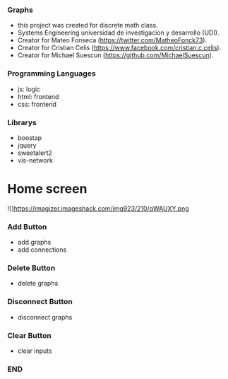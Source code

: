 ### Graphs

- this project was created for discrete math class.
- Systems Engineering universidad de investigacion y desarrollo (UDI).
- Creator for Mateo Fonseca (https://twitter.com/MatheoFonck73).
- Creator for Cristian Celis (https://www.facebook.com/cristian.c.celis).
- Creator for Michael Suescun (https://github.com/MichaelSuescun).


### Programming Languages

- js: logic
- html: frontend
- css: frontend

### Librarys

- boostap
- jquery
- sweetalert2
- vis-network

# Home screen
![]https://imagizer.imageshack.com/img923/210/qWAUXY.png

### Add Button
- add graphs 
- add connections 

### Delete Button
- delete graphs

### Disconnect Button
- disconnect graphs 

### Clear Button
- clear inputs

### END
